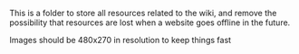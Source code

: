 This is a folder to store all resources related to the wiki, and remove the possibility that resources are lost when a website goes offline in the future.

Images should be 480x270 in resolution to keep things fast
